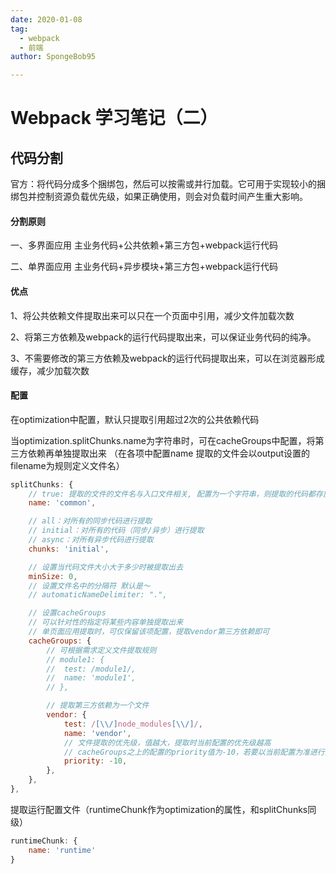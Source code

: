 ```yaml
---
date: 2020-01-08
tag: 
  - webpack
  - 前端
author: SpongeBob95

---
```


# Webpack 学习笔记（二）

## 代码分割

官方：将代码分成多个捆绑包，然后可以按需或并行加载。它可用于实现较小的捆绑包并控制资源负载优先级，如果正确使用，则会对负载时间产生重大影响。

#### 分割原则

一、多界面应用
主业务代码+公共依赖+第三方包+webpack运行代码

二、单界面应用
主业务代码+异步模块+第三方包+webpack运行代码

#### 优点
1、将公共依赖文件提取出来可以只在一个页面中引用，减少文件加载次数

2、将第三方依赖及webpack的运行代码提取出来，可以保证业务代码的纯净。

3、不需要修改的第三方依赖及webpack的运行代码提取出来，可以在浏览器形成缓存，减少加载次数

#### 配置
在optimization中配置，默认只提取引用超过2次的公共依赖代码

当optimization.splitChunks.name为字符串时，可在cacheGroups中配置，将第三方依赖再单独提取出来
（在各项中配置name 提取的文件会以output设置的filename为规则定义文件名）
``` javascript
splitChunks: {
	// true: 提取的文件的文件名与入口文件相关, 配置为一个字符串，则提取的代码都存放一个文件中
	name: 'common',

	// all：对所有的同步代码进行提取
	// initial：对所有的代码（同步/异步）进行提取
	// async：对所有异步代码进行提取
	chunks: 'initial',

	// 设置当代码文件大小大于多少时被提取出去
	minSize: 0,
	// 设置文件名中的分隔符 默认是～
	// automaticNameDelimiter: ".",

	// 设置cacheGroups
	// 可以针对性的指定将某些内容单独提取出来
	// 单页面应用提取时，可仅保留该项配置，提取vendor第三方依赖即可
	cacheGroups: {
		// 可根据需求定义文件提取规则
		// module1: {
		// 	test: /module1/,
		// 	name: 'module1',
		// },

		// 提取第三方依赖为一个文件
		vendor: {
			test: /[\\/]node_modules[\\/]/,
			name: 'vendor',
			// 文件提取的优先级，值越大，提取时当前配置的优先级越高
			// cacheGroups之上的配置的priority值为-10，若要以当前配置为准进行提取，则priority最小配置为-10
			priority: -10,
		},
	},
},
```
提取运行配置文件（runtimeChunk作为optimization的属性，和splitChunks同级）
``` javascript
runtimeChunk: {
	name: 'runtime'
}
```
